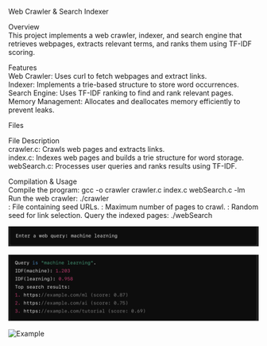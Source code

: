 Web Crawler & Search Indexer<br>

Overview<br>
This project implements a web crawler, indexer, and search engine that retrieves webpages, extracts relevant terms, and ranks them using TF-IDF scoring.<br>

Features<br>
Web Crawler: Uses curl to fetch webpages and extract links.<br>
Indexer: Implements a trie-based structure to store word occurrences.<br>
Search Engine: Uses TF-IDF ranking to find and rank relevant pages.<br>
Memory Management: Allocates and deallocates memory efficiently to prevent leaks.<br>

Files

File Description<br>
crawler.c: Crawls web pages and extracts links.<br>
index.c: Indexes web pages and builds a trie structure for word storage.<br>
webSearch.c: Processes user queries and ranks results using TF-IDF.<br>

Compilation & Usage<br>
Compile the program: gcc -o crawler crawler.c index.c webSearch.c -lm<br>
Run the web crawler: ./crawler <urlFile> <maxPages> <seed><br>
<urlFile>: File containing seed URLs. <maxPages>: Maximum number of pages to crawl. <seed>: Random seed for link selection.
Query the indexed pages: ./webSearch <urlFile> <maxPages> <seed>

![Example](example1.png)<br>

![Example1](example.png)<br>

![Example](example2.jpeg)<br>

